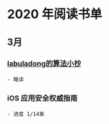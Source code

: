 # 2020 年阅读书单

## 3月 

### [labuladong的算法小抄](https://labuladong.gitbook.io/algo/)
	- 略读

### iOS 应用安全权威指南 
	- 进度 1/14章

